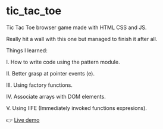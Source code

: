 # tic_tac_toe

Tic Tac Toe browser game made with HTML CSS and JS.

Really hit a wall with this one but managed to finish it after all.

Things I learned: 

I. How to write code using the pattern module.

II. Better grasp at pointer events (e).

III. Using factory functions.

IV. Associate arrays with DOM elements.

V. Using IIFE (Immediately invoked functions expresions).

👉 <a href="https://llaaur.github.io/tic_tac_toe/"> Live demo </a>
